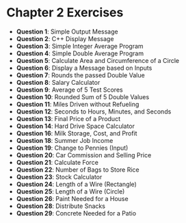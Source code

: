 # Chapter 2 Exercises
- **Question 1**: Simple Output Message
- **Question 2**: C++ Display Message
- **Question 3**: Simple Integer Average Program
- **Question 4**: Simple Double Average Program
- **Question 5**: Calculate Area and Circumference of a Circle
- **Question 6**: Display a Message based on Inputs
- **Question 7**: Rounds the passed Double Value
- **Question 8**: Salary Calculator
- **Question 9**: Average of 5 Test Scores
- **Question 10**: Rounded Sum of 5 Double Values
- **Question 11**: Miles Driven without Refueling
- **Question 12**: Seconds to Hours, Minutes, and Seconds
- **Question 13**: Final Price of a Product
- **Question 14**: Hard Drive Space Calculator
- **Question 16**: Milk Storage, Cost, and Profit
- **Question 18**: Summer Job Income
- **Question 19**: Change to Pennies (Input)
- **Question 20**: Car Commission and Selling Price
- **Question 21**: Calculate Force
- **Question 22**: Number of Bags to Store Rice
- **Question 23**: Stock Calculator
- **Question 24**: Length of a Wire (Rectangle)
- **Question 25**: Length of a Wire (Circle)
- **Question 26**: Paint Needed for a House
- **Question 28**: Distribute Snacks
- **Question 29**: Concrete Needed for a Patio